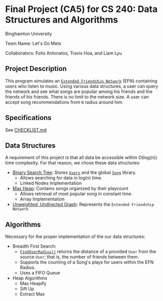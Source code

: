 # Final Project (CA5) for CS 240: Data Structures and Algorithms
Binghamton University

Team Name: Let's Go Mets

Collaborators: Fotis Antonatos, Travis Hoa, and Liam Lyu

## Project Description
This program simulates an [`Extended Friendship Network`](friendships.hpp) (EFN) containing users who listen to music. Using various data structures, a user can query the network and see what songs are popular among his friends and the friends of his friends. There is no limit to the network size. A user can accept song recommendations from `N` radius around him.
## Specifications
See [CHECKLIST.md](CHECKLIST.md)
## Data Structures
A requirement of this project is that all data be accessible within O(log(n)) time complexity. For that reason, we chose these data structures:
 - [Binary Search Tree](bstree.hpp): Stores [`Users`](user.hpp) and the global [`Song`](song.hpp) library.
    - Allows searching for data in log(n) time.
    - Linked Nodes Implementation
 - [Max Heap](maxheap.hpp): Contains songs organized by their playcount
    - Allows retrieval of most popular song in constant time.
    - Array Implementation
 - [Unweighted, Undirected Graph](friendships.hpp): Represents the `Extended Friendship Network`
 ## Algorithms
 Necessary for the proper implementation of the our data structures:
 - Breadth First Search:
    - [`FindUserRadius()`](friendships.hpp) returns the distance of a provided `User` from the source `User`; that is, the number of friends between them.
    - Supports the counting of a Song's plays for users within the EFN Radius.
    - Uses a FIFO Queue
 - Heap Algorithms
    - Max Heapify
    - Sift Up
    - Extract Max
